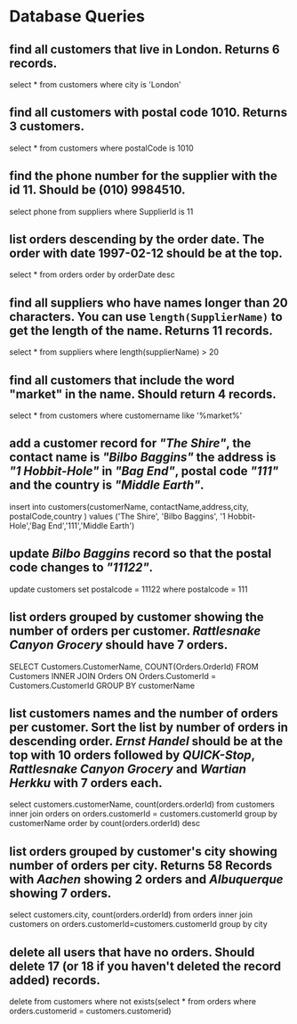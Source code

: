 # Database Queries

## find all customers that live in London. Returns 6 records.

select \* from customers where city is 'London'

## find all customers with postal code 1010. Returns 3 customers.

select \* from customers where postalCode is 1010

## find the phone number for the supplier with the id 11. Should be (010) 9984510.

select phone from suppliers where SupplierId is 11

## list orders descending by the order date. The order with date 1997-02-12 should be at the top.

select \* from orders
order by orderDate desc

## find all suppliers who have names longer than 20 characters. You can use `length(SupplierName)` to get the length of the name. Returns 11 records.

select \* from suppliers where length(supplierName) > 20

## find all customers that include the word "market" in the name. Should return 4 records.

select \* from customers where customername like '%market%'

## add a customer record for _"The Shire"_, the contact name is _"Bilbo Baggins"_ the address is _"1 Hobbit-Hole"_ in _"Bag End"_, postal code _"111"_ and the country is _"Middle Earth"_.

insert into customers(customerName, contactName,address,city, postalCode,country )
values ('The Shire', 'Bilbo Baggins', '1 Hobbit-Hole','Bag End','111','Middle Earth')

## update _Bilbo Baggins_ record so that the postal code changes to _"11122"_.

update customers
set postalcode = 11122
where postalcode = 111

## list orders grouped by customer showing the number of orders per customer. _Rattlesnake Canyon Grocery_ should have 7 orders.

SELECT Customers.CustomerName, COUNT(Orders.OrderId)
FROM Customers
INNER JOIN Orders ON Orders.CustomerId = Customers.CustomerId
GROUP BY customerName

## list customers names and the number of orders per customer. Sort the list by number of orders in descending order. _Ernst Handel_ should be at the top with 10 orders followed by _QUICK-Stop_, _Rattlesnake Canyon Grocery_ and _Wartian Herkku_ with 7 orders each.

select customers.customerName, count(orders.orderId)
from customers
inner join orders on orders.customerId = customers.customerId
group by customerName
order by count(orders.orderId) desc

## list orders grouped by customer's city showing number of orders per city. Returns 58 Records with _Aachen_ showing 2 orders and _Albuquerque_ showing 7 orders.

select customers.city, count(orders.orderId)
from orders
inner join customers on orders.customerId=customers.customerId
group by city

## delete all users that have no orders. Should delete 17 (or 18 if you haven't deleted the record added) records.

delete from customers
where not exists(select \* from orders where orders.customerid = customers.customerid)
